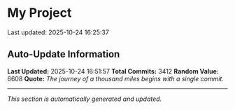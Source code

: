 # My Project


Last updated: 2025-10-24 16:25:37



























































































































































































































































































































































































































































































































































































































































































































































































































































































































































































































































































































































































































































































































































































































































































































































































































































































































































































































































































































































































































































































































































































































































































































































































































































































































































































































































































































































































































































































































































































































































































































































































































































































































































































































































































































































































































































































































































































































































































































































## Auto-Update Information

**Last Updated:** 2025-10-24 16:51:57
**Total Commits:** 3412
**Random Value:** 6608
**Quote:** _The journey of a thousand miles begins with a single commit._

---
_This section is automatically generated and updated._